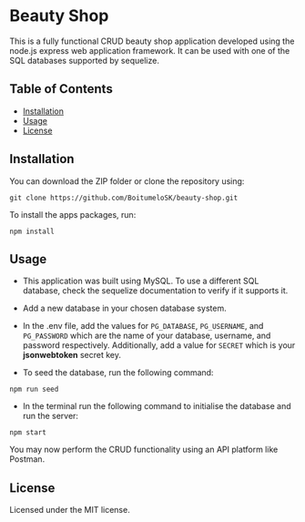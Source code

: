 # Beauty Shop

This is a fully functional CRUD beauty shop application developed using the node.js express web application framework. It can be used with one of the SQL databases supported by sequelize.

## Table of Contents

- [Installation](#installation)
- [Usage](#usage)
- [License](#license)

## Installation

You can download the ZIP folder or clone the repository using:

```shell
git clone https://github.com/BoitumeloSK/beauty-shop.git
```

To install the apps packages, run:

```shell
npm install
```

## Usage

- This application was built using MySQL. To use a different SQL database, check the sequelize documentation to verify if it supports it.
- Add a new database in your chosen database system.
- In the .env file, add the values for `PG_DATABASE`, `PG_USERNAME`, and `PG_PASSWORD` which are the name of your database, username, and password respectively. Additionally, add a value for `SECRET` which is your **jsonwebtoken** secret key.

- To seed the database, run the following command:

```shell
npm run seed
```

- In the terminal run the following command to initialise the database and run the server:

```shell
npm start
```

You may now perform the CRUD functionality using an API platform like Postman.

## License

Licensed under the MIT license.
